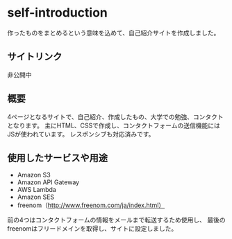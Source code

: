 # self-introduction
作ったものをまとめるという意味を込めて、自己紹介サイトを作成しました。

## サイトリンク
非公開中

## 概要
4ページとなるサイトで、自己紹介、作成したもの、大学での勉強、コンタクトとなります。
主にHTML、CSSで作成し、コンタクトフォームの送信機能にはJSが使われています。
レスポンシブも対応済みです。

## 使用したサービスや用途
- Amazon S3
- Amazon API Gateway
- AWS Lambda
- Amazon SES
- freenom（http://www.freenom.com/ja/index.html）

前の4つはコンタクトフォームの情報をメールまで転送するため使用し、
最後のfreenomはフリードメインを取得し、サイトに設定しました。
